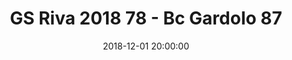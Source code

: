 ---
title: GS Riva 2018 78 - Bc Gardolo 87
date: 2018-12-01 20:00:00
squadra-a: Bc Gardolo
punteggio-a: 87
squadra-b: GS Riva 2018
punteggio-b: 78
partite/squadra: serie-d-18-19
luogo: PAL. I.T.C.G ¿ FLORIANI¿
categoria: serie d
---